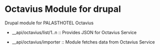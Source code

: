 Octavius Module for drupal
===============

Drupal module for PALASTHOTEL Octavius

- __api/octavius/list/1..n :: Provides JSON for Octavius Service

- __api/octavius/importer :: Module fetches data from Octavius Service
